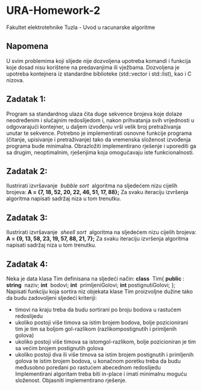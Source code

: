 # URA-Homework-2
Fakultet elektrotehnike Tuzla - Uvod u racunarske algoritme 


## Napomena

U svim problemima koji slijede nije dozvoljena upotreba komandi i funkcija koje dosad nisu
korištene na predavanjima ili vježbama. Dozvoljena je upotreba kontejnera iz standardne
biblioteke (std::vector i std::list), kao i C nizova.

## Zadatak 1:

Program sa standardnog ulaza čita duge sekvence brojeva koje dolaze neodređenim i
slučajnim redoslijedom i, nakon prihvatanja svih vrijednosti u odgovarajući kontejner, u
daljem izvođenju vrši velik broj pretraživanja unutar te sekvence. Potrebno je implementirati
osnovne funkcije programa (čitanje, upisivanje i pretraživanje) tako da vremenska složenost
izvođenja programa bude minimalna. Obrazložiti implementirano rješenje i uporediti ga sa
drugim, neoptimalnim, rješenjima koja omogućavaju iste funkcionalnosti.

## Zadatak 2:

Ilustrirati izvršavanje ​ _bubble sort_ ​ algoritma na sljedećem nizu cijelih brojeva:
**A = {7, 18, 52, 20, 22, 46, 51, 17, 88};**
Za svaku iteraciju izvršenja algoritma napisati sadržaj niza u tom trenutku.

## Zadatak 3:

Ilustrirati izvršavanje ​ _sheell sort_ ​ algoritma na sljedećem nizu cijelih brojeva:
**A = {9, 13, 58, 23, 19, 57, 88, 21, 7};**
Za svaku iteraciju izvršenja algoritma napisati sadržaj niza u tom trenutku.


## Zadatak 4:

Neka je data klasa ​Tim​ definisana na sljedeći način:
**class** ​ Tim{
**public** ​:
**string** ​ naziv;
**int** ​ bodovi;
**int** ​ primljeniGolovi;
**int** ​ postignutiGolovi;
};
Napisati funkciju koja sortira niz objekata klase Tim proizvoljne dužine tako da budu
zadovoljeni sljedeći kriteriji:

- timovi na kraju treba da budu sortirani po broju bodova u rastućem redoslijedu
- ukoliko postoji više timova sa istim brojem bodova, bolje pozicionirani tim je tim sa boljom
gol-razlikom (razlikompostignutih i primljenih golova)
- ukoliko postoji više timova sa istomgol-razlikom, bolje pozicioniran je tim sa većim
brojem postignutih golova
- ukoliko postoji dva ili više timova sa istim brojem postignutih i primljenih golova te
istim brojem bodova, u konačnom poretku treba da budu međusobno poredani po
rastućem abecednom redoslijedu
Implementirani algoritam treba biti in-place i imati minimalnu moguću složenost.
Objasniti implementirano rješenje.

